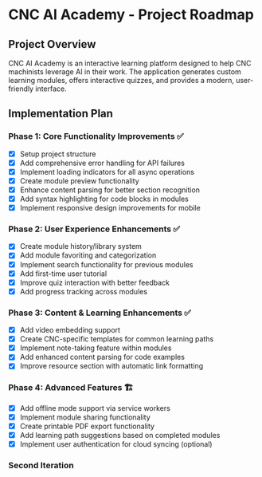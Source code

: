 # CNC AI Academy - Project Roadmap

## Project Overview
CNC AI Academy is an interactive learning platform designed to help CNC machinists leverage AI in their work. The application generates custom learning modules, offers interactive quizzes, and provides a modern, user-friendly interface.

## Implementation Plan

### Phase 1: Core Functionality Improvements ✅
- [x] Setup project structure
- [x] Add comprehensive error handling for API failures
- [x] Implement loading indicators for all async operations
- [x] Create module preview functionality
- [x] Enhance content parsing for better section recognition
- [x] Add syntax highlighting for code blocks in modules
- [x] Implement responsive design improvements for mobile

### Phase 2: User Experience Enhancements ✅
- [x] Create module history/library system
- [x] Add module favoriting and categorization
- [x] Implement search functionality for previous modules
- [x] Add first-time user tutorial
- [x] Improve quiz interaction with better feedback
- [x] Add progress tracking across modules

### Phase 3: Content & Learning Enhancements ✅
- [x] Add video embedding support
- [x] Create CNC-specific templates for common learning paths
- [x] Implement note-taking feature within modules
- [x] Add enhanced content parsing for code examples
- [x] Improve resource section with automatic link formatting

### Phase 4: Advanced Features 🏗️
- [x] Add offline mode support via service workers
- [x] Implement module sharing functionality
- [x] Create printable PDF export functionality
- [x] Add learning path suggestions based on completed modules
- [x] Implement user authentication for cloud syncing (optional)

### Second Iteration 
